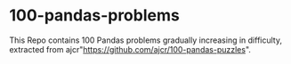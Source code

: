 # 100-pandas-problems
This Repo contains 100 Pandas problems gradually increasing in difficulty, extracted from ajcr"https://github.com/ajcr/100-pandas-puzzles".
